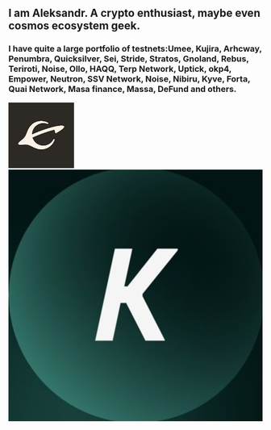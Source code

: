 ## I am Aleksandr. A crypto enthusiast, maybe even cosmos ecosystem geek.

### I have quite a large portfolio of testnets:Umee, Kujira, Arhcway, Penumbra, Quicksilver, Sei, Stride, Stratos, Gnoland, Rebus, Teriroti, Noise, Ollo, HAQQ, Terp Network, Uptick, okp4, Empower, Neutron, SSV Network, Noise, Nibiru, Kyve, Forta, Quai Network, Masa finance, Massa, DeFund and others.

![Logos](https://github.com/Aleksandr282846/Aleksandr282846/blob/main/assets/Evmos.png)
![Logos](https://github.com/Aleksandr282846/Aleksandr282846/blob/main/assets/Kyve.png)
